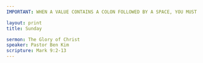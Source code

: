 ```yaml
---
IMPORTANT: WHEN A VALUE CONTAINS A COLON FOLLOWED BY A SPACE, YOU MUST USE &#58;

layout: print
title: Sunday

sermon: The Glory of Christ
speaker: Pastor Ben Kim
scripture: Mark 9:2-13
---
```

